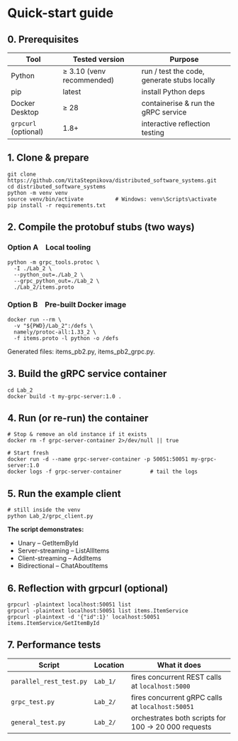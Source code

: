 # Quick-start guide
## 0. Prerequisites
| Tool                 | Tested version            | Purpose                                     |
| -------------------- | ------------------------- | ------------------------------------------- |
| Python               | ≥ 3.10 (venv recommended) | run / test the code, generate stubs locally |
| pip                  | latest                    | install Python deps                         |
| Docker Desktop       | ≥ 28                      | containerise & run the gRPC service         |
| `grpcurl` (optional) | 1.8+                      | interactive reflection testing              |

## 1. Clone & prepare
```
git clone https://github.com/VitaStepnikova/distributed_software_systems.git
cd distributed_software_systems
python -m venv venv
source venv/bin/activate          # Windows: venv\Scripts\activate
pip install -r requirements.txt
```
## 2. Compile the protobuf stubs (two ways)
### Option A Local tooling
```
python -m grpc_tools.protoc \
  -I ./Lab_2 \
  --python_out=./Lab_2 \
  --grpc_python_out=./Lab_2 \
  ./Lab_2/items.proto
```
### Option B Pre-built Docker image
```
docker run --rm \
  -v "${PWD}/Lab_2":/defs \
  namely/protoc-all:1.33_2 \
  -f items.proto -l python -o /defs
```
Generated files: items_pb2.py, items_pb2_grpc.py.

## 3. Build the gRPC service container
```
cd Lab_2
docker build -t my-grpc-server:1.0 .
```
## 4. Run (or re-run) the container
```
# Stop & remove an old instance if it exists
docker rm -f grpc-server-container 2>/dev/null || true

# Start fresh
docker run -d --name grpc-server-container -p 50051:50051 my-grpc-server:1.0
docker logs -f grpc-server-container         # tail the logs
```
## 5. Run the example client
```
# still inside the venv
python Lab_2/grpc_client.py
```
**The script demonstrates:**
- Unary – GetItemById
- Server-streaming – ListAllItems
- Client-streaming – AddItems
- Bidirectional – ChatAboutItems

## 6. Reflection with grpcurl (optional)
```
grpcurl -plaintext localhost:50051 list
grpcurl -plaintext localhost:50051 list items.ItemService
grpcurl -plaintext -d '{"id":1}' localhost:50051 items.ItemService/GetItemById
```
## 7. Performance tests
| Script                  | Location | What it does                                        |
| ----------------------- | -------- | ----------------------------------------------------|
| `parallel_rest_test.py` | `Lab_1/` | fires concurrent REST calls at `localhost:5000`     |
| `grpc_test.py`          | `Lab_2/` | fires concurrent gRPC calls at `localhost:50051`    |
| `general_test.py`       | `Lab_2/` | orchestrates both scripts for 100 → 20 000 requests |


